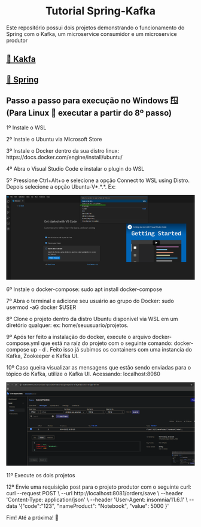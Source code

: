 <h1 align="center">Tutorial Spring-Kafka</h1>
<p align="left">Este repositório possui dois projetos demonstrando o funcionamento do Spring com o Kafka, um microservice consumidor e um microservice produtor</p>
<h2 align="left">
    <a href="https://kafka.apache.org/">🔗 Kakfa</a>
</h2>
<h2 align="left">
    <a href="https://spring.io/">🔗 Spring</a>
</h2>
<h2 align="left"> 
	Passo a passo para execução no Windows 🪟 (Para Linux 🐧 executar a partir do 8º passo)
</h2>
<p align="left">1º Instale o WSL </p>
<p align="left">2º Instale o Ubuntu via Microsoft Store</p>
<p align="left">3º Instale o Docker dentro da sua distro linux: https://docs.docker.com/engine/install/ubuntu/</p>
<p align="left">4º Abra o Visual Studio Code e instalar o plugin do WSL</p>
<p align="left">5º Pressione Ctrl+Alt+o e selecione a opção Connect to WSL using Distro.
Depois selecione a opção Ubuntu-V*.*.*. Ex:
</p>

![VS Code Screenshot](docs/vs-code-screen.png)
<p align="left">6º Instale o docker-compose: sudo apt install docker-compose</p>
<p align="left">7º Abra o terminal e adicione seu usuário ao grupo do Docker: sudo usermod -aG docker $USER</p>
<p align="left">8º Clone o projeto dentro da distro Ubuntu disponível via WSL em um diretório qualquer: ex: home/seuusuario/projetos.</p>
<p align="left">9º Após ter feito a instalação do docker, execute o arquivo docker-compose.yml que está na raíz do projeto com o seguinte comando: docker-compose up - d . Feito isso já subimos os containers com uma instancia do Kafka, Zookeeper e Kafka UI.</p>
<p align="left">10º Caso queira visualizar as mensagens que estão sendo enviadas para o tópico do Kafka, utilize o Kafka UI. Acessando: localhost:8080</p>
<p>

![VS Code Screenshot](docs/kafka-ui-screen.png)
</p>
<p align="left"><p align="left">11º Execute os dois projetos</p>
<p align="left"><p align="left">12º Envie uma requisição post para o projeto produtor com o seguinte curl: curl --request POST \
  --url http://localhost:8081/orders/save \
  --header 'Content-Type: application/json' \
  --header 'User-Agent: insomnia/11.6.1' \
  --data '{"code":"123", 
 "nameProduct": "Notebook",
 "value": 5000 }'
</p>
<p align="left"><p align="left">
Fim! Até a próxima! 🙂
</p>